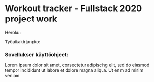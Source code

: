 # Workout tracker - Fullstack 2020 project work

Heroku: 

Työaikakirjanpito: 


### Sovelluksen käyttöohjeet:

Lorem ipsum dolor sit amet, consectetur adipiscing elit, sed do eiusmod tempor incididunt ut labore et dolore magna aliqua. Ut enim ad minim veniam
